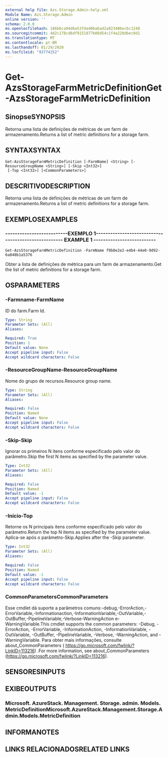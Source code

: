 ```yaml
---
external help file: Azs.Storage.Admin-help.xml
Module Name: Azs.Storage.Admin
online version: ''
schema: 2.0.0
ms.openlocfilehash: 186b6ca94d6e53f4a40babad2a923406ecbc1248
ms.sourcegitcommit: 4d2c178cd6df9151877b08d54c1f4a228dbec9d1
ms.translationtype: MT
ms.contentlocale: pt-BR
ms.lasthandoff: 01/29/2020
ms.locfileid: "93774252"
---
```

# <span data-ttu-id="31d56-101">Get-AzsStorageFarmMetricDefinition</span><span class="sxs-lookup"><span data-stu-id="31d56-101">Get-AzsStorageFarmMetricDefinition</span></span>

## <span data-ttu-id="31d56-102">Sinopse</span><span class="sxs-lookup"><span data-stu-id="31d56-102">SYNOPSIS</span></span>
<span data-ttu-id="31d56-103">Retorna uma lista de definições de métricas de um farm de armazenamento.</span><span class="sxs-lookup"><span data-stu-id="31d56-103">Returns a list of metric definitions for a storage farm.</span></span>

## <span data-ttu-id="31d56-104">SYNTAX</span><span class="sxs-lookup"><span data-stu-id="31d56-104">SYNTAX</span></span>

```
Get-AzsStorageFarmMetricDefinition [-FarmName] <String> [-ResourceGroupName <String>] [-Skip <Int32>]
 [-Top <Int32>] [<CommonParameters>]
```

## <span data-ttu-id="31d56-105">DESCRITIVO</span><span class="sxs-lookup"><span data-stu-id="31d56-105">DESCRIPTION</span></span>
<span data-ttu-id="31d56-106">Retorna uma lista de definições de métricas de um farm de armazenamento.</span><span class="sxs-lookup"><span data-stu-id="31d56-106">Returns a list of metric definitions for a storage farm.</span></span>

## <span data-ttu-id="31d56-107">EXEMPLOS</span><span class="sxs-lookup"><span data-stu-id="31d56-107">EXAMPLES</span></span>

### <span data-ttu-id="31d56-108">--------------------------EXEMPLO 1--------------------------</span><span class="sxs-lookup"><span data-stu-id="31d56-108">-------------------------- EXAMPLE 1 --------------------------</span></span>
```
Get-AzsStorageFarmMetricDefinition -FarmName f9b8e2e2-e4b4-44e0-9d92-6a848b1a5376
```

<span data-ttu-id="31d56-109">Obter a lista de definições de métrica para um farm de armazenamento.</span><span class="sxs-lookup"><span data-stu-id="31d56-109">Get the list of metric definitions for a storage farm.</span></span>

## <span data-ttu-id="31d56-110">OS</span><span class="sxs-lookup"><span data-stu-id="31d56-110">PARAMETERS</span></span>

### <span data-ttu-id="31d56-111">-Farmname</span><span class="sxs-lookup"><span data-stu-id="31d56-111">-FarmName</span></span>
<span data-ttu-id="31d56-112">ID do farm.</span><span class="sxs-lookup"><span data-stu-id="31d56-112">Farm Id.</span></span>

```yaml
Type: String
Parameter Sets: (All)
Aliases: 

Required: True
Position: 1
Default value: None
Accept pipeline input: False
Accept wildcard characters: False
```

### <span data-ttu-id="31d56-113">-ResourceGroupName</span><span class="sxs-lookup"><span data-stu-id="31d56-113">-ResourceGroupName</span></span>
<span data-ttu-id="31d56-114">Nome do grupo de recursos.</span><span class="sxs-lookup"><span data-stu-id="31d56-114">Resource group name.</span></span>

```yaml
Type: String
Parameter Sets: (All)
Aliases: 

Required: False
Position: Named
Default value: None
Accept pipeline input: False
Accept wildcard characters: False
```

### <span data-ttu-id="31d56-115">-Skip</span><span class="sxs-lookup"><span data-stu-id="31d56-115">-Skip</span></span>
<span data-ttu-id="31d56-116">Ignorar os primeiros N itens conforme especificado pelo valor do parâmetro.</span><span class="sxs-lookup"><span data-stu-id="31d56-116">Skip the first N items as specified by the parameter value.</span></span>

```yaml
Type: Int32
Parameter Sets: (All)
Aliases: 

Required: False
Position: Named
Default value: -1
Accept pipeline input: False
Accept wildcard characters: False
```

### <span data-ttu-id="31d56-117">-Início</span><span class="sxs-lookup"><span data-stu-id="31d56-117">-Top</span></span>
<span data-ttu-id="31d56-118">Retorne os N principais itens conforme especificado pelo valor do parâmetro.</span><span class="sxs-lookup"><span data-stu-id="31d56-118">Return the top N items as specified by the parameter value.</span></span>
<span data-ttu-id="31d56-119">Aplica-se após o parâmetro-Skip.</span><span class="sxs-lookup"><span data-stu-id="31d56-119">Applies after the -Skip parameter.</span></span>

```yaml
Type: Int32
Parameter Sets: (All)
Aliases: 

Required: False
Position: Named
Default value: -1
Accept pipeline input: False
Accept wildcard characters: False
```

### <span data-ttu-id="31d56-120">CommonParameters</span><span class="sxs-lookup"><span data-stu-id="31d56-120">CommonParameters</span></span>
<span data-ttu-id="31d56-121">Esse cmdlet dá suporte a parâmetros comuns:-debug,-ErrorAction,-ErrorVariable,-Informationaction,-InformationVariable,-OutVariable,-OutBuffer,-PipelineVariable,-Verbose-WarningAction e-WarningVariable.</span><span class="sxs-lookup"><span data-stu-id="31d56-121">This cmdlet supports the common parameters: -Debug, -ErrorAction, -ErrorVariable, -InformationAction, -InformationVariable, -OutVariable, -OutBuffer, -PipelineVariable, -Verbose, -WarningAction, and -WarningVariable.</span></span> <span data-ttu-id="31d56-122">Para obter mais informações, consulte about_CommonParameters ( https://go.microsoft.com/fwlink/?LinkID=113216) .</span><span class="sxs-lookup"><span data-stu-id="31d56-122">For more information, see about_CommonParameters (https://go.microsoft.com/fwlink/?LinkID=113216).</span></span>

## <span data-ttu-id="31d56-123">SENSORES</span><span class="sxs-lookup"><span data-stu-id="31d56-123">INPUTS</span></span>

## <span data-ttu-id="31d56-124">EXIBE</span><span class="sxs-lookup"><span data-stu-id="31d56-124">OUTPUTS</span></span>

### <span data-ttu-id="31d56-125">Microsoft. AzureStack. Management. Storage. admin. Models. MetricDefinition</span><span class="sxs-lookup"><span data-stu-id="31d56-125">Microsoft.AzureStack.Management.Storage.Admin.Models.MetricDefinition</span></span>

## <span data-ttu-id="31d56-126">INFORMA</span><span class="sxs-lookup"><span data-stu-id="31d56-126">NOTES</span></span>

## <span data-ttu-id="31d56-127">LINKS RELACIONADOS</span><span class="sxs-lookup"><span data-stu-id="31d56-127">RELATED LINKS</span></span>

